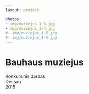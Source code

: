 ```yaml
---
layout: project

photos:
- img/muziejus_1-3.jpg
- img/muziejus_1-4.jpg
#- img/muziejus_1-5.jpg
#- img/muziejus_1-6.jpg
---
```

<h1>Bauhaus muziejus</h1>
<p>Konkursinis darbas<br/>Dessau<br/>2015</p>
